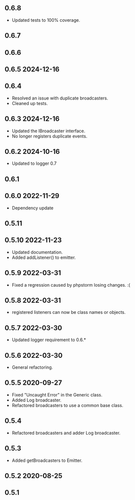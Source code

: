 ## 0.6.8
* Updated tests to 100% coverage.

## 0.6.7
## 0.6.6
## 0.6.5 2024-12-16
## 0.6.4
* Resolved an issue with duplicate broadcasters.
* Cleaned up tests.

## 0.6.3 2024-12-16
* Updated the IBroadcaster interface.
* No longer registers duplicate events.

## 0.6.2 2024-10-16
* Updated to logger 0.7

## 0.6.1

## 0.6.0 2022-11-29
* Dependency update

## 0.5.11

## 0.5.10 2022-11-23
* Updated documentation.
* Added addListener() to emitter.

## 0.5.9 2022-03-31
* Fixed a regression caused by phpstorm losing changes. :(

## 0.5.8 2022-03-31
* registered listeners can now be class names or objects.

## 0.5.7 2022-03-30
* Updated logger requirement to 0.6.*

## 0.5.6 2022-03-30
* General refactoring.

## 0.5.5 2020-09-27
* Fixed "Uncaught Error" in the Generic class.
* Added Log broadcaster.
* Refactored broadcasters to use a common base class.

## 0.5.4
* Refactored broadcasters and adder Log broadcaster.

## 0.5.3
* Added getBroadcasters to Emitter.

## 0.5.2 2020-08-25

## 0.5.1
